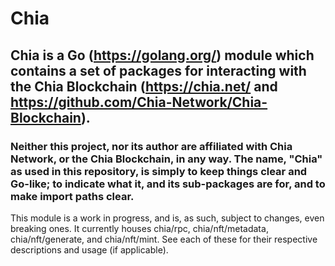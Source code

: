 # Chia

## Chia is a Go (https://golang.org/) module which contains a set of packages for interacting with the Chia Blockchain (https://chia.net/ and https://github.com/Chia-Network/Chia-Blockchain).
### Neither this project, nor its author are affiliated with Chia Network, or the Chia Blockchain, in any way. The name, "Chia" as used in this repository, is simply to keep things clear and Go-like; to indicate what it, and its sub-packages are for, and to make import paths clear.

This module is a work in progress, and is, as such, subject to changes, even breaking ones. It currently houses chia/rpc, chia/nft/metadata, chia/nft/generate, and chia/nft/mint. See each of these for their respective descriptions and usage (if applicable).
